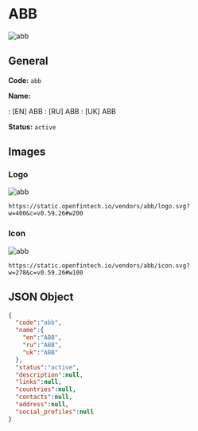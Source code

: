 
# ABB 
![abb](https://static.openfintech.io/vendors/abb/logo.svg?w=400&c=v0.59.26#w200)  

## General 
 
**Code:** `abb` 
 
**Name:** 
 
:	[EN] ABB 
:	[RU] ABB 
:	[UK] ABB 
 
**Status:** `active` 
 

## Images 

### Logo 
 
![abb](https://static.openfintech.io/vendors/abb/logo.svg?w=400&c=v0.59.26#w200)  

```
https://static.openfintech.io/vendors/abb/logo.svg?w=400&c=v0.59.26#w200
```  

### Icon 
 
![abb](https://static.openfintech.io/vendors/abb/icon.svg?w=278&c=v0.59.26#w100)  

```
https://static.openfintech.io/vendors/abb/icon.svg?w=278&c=v0.59.26#w100
```  

## JSON Object 

```json
{
  "code":"abb",
  "name":{
    "en":"ABB",
    "ru":"ABB",
    "uk":"ABB"
  },
  "status":"active",
  "description":null,
  "links":null,
  "countries":null,
  "contacts":null,
  "address":null,
  "social_profiles":null
}
```  
